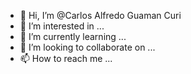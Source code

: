 - 👋 Hi, I’m @Carlos Alfredo Guaman Curi
- 👀 I’m interested in ...
- 🌱 I’m currently learning ...
- 💞️ I’m looking to collaborate on ...
- 📫 How to reach me ...

<!---
CarlosGuaman/CarlosGuaman is a ✨ special ✨ repository because its `README.md` (this file) appears on your GitHub profile.
You can click the Preview link to take a look at your changes.
--->
